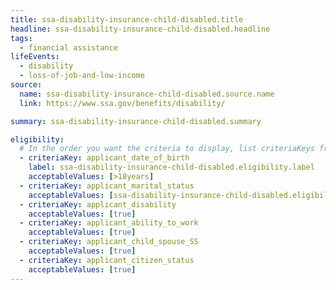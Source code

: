 ```yaml
---
title: ssa-disability-insurance-child-disabled.title
headline: ssa-disability-insurance-child-disabled.headline
tags:
  - financial assistance
lifeEvents:
  - disability
  - loss-of-job-and-low-income
source:
  name: ssa-disability-insurance-child-disabled.source.name
  link: https://www.ssa.gov/benefits/disability/

summary: ssa-disability-insurance-child-disabled.summary

eligibility:
  # In the order you want the criteria to display, list criteriaKeys from the csv here, each followed by a comma-separated list of which values indicate eligibility for that criteria. Wrap individual values in quotes if they have inner commas.
  - criteriaKey: applicant_date_of_birth
    label: ssa-disability-insurance-child-disabled.eligibility.label
    acceptableValues: [>18years]
  - criteriaKey: applicant_marital_status
    acceptableValues: [ssa-disability-insurance-child-disabled.eligibility.acceptableValues]
  - criteriaKey: applicant_disability
    acceptableValues: [true]
  - criteriaKey: applicant_ability_to_work
    acceptableValues: [true]
  - criteriaKey: applicant_child_spouse_SS
    acceptableValues: [true]
  - criteriaKey: applicant_citizen_status
    acceptableValues: [true]
---
```

